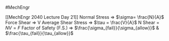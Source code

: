 #MechEngr 

[[MechEngr 2040 Lecture Day 21]]
Normal Stress => $\sigma= \frac{N}{A}$
Force Shear => V
Average Shear Stress => $\tau = \frac{V}{A}$
N Shear = $NV = F$
Factor of Safety (F.S.) => $\frac{\sigma_{fail}}{\sigma_{allow}}$ & $\frac{\tau_{fail}}{\tau_{allow}}$
